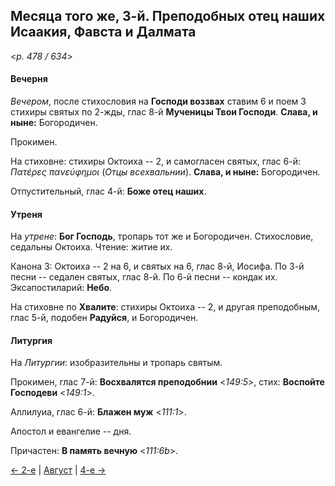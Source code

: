 
## Месяца того же, 3-й. Преподобных отец наших Исаакия, Фавста и Далмата

<*p. 478 / 634*>

#### Вечерня

*Вечером*, после стихословия на **Господи воззвах** ставим 6 и поем 3 стихиры святых по 2-жды, 
глас 8-й **Мученицы Твои Господи**. **Слава, и ныне:** Богородичен.

Прокимен. 

На стиховне: стихиры Октоиха -- 2, и самогласен святых, глас 6-й: *Πατέρες πανεύφημοι* (*Отцы всехвальнии*). 
**Слава, и ныне:** Богородичен.

Отпустительный, глас 4-й: **Боже отец наших**.

#### Утреня

На *утрене*: **Бог Господь**, тропарь тот же и Богородичен.
Стихословие, седальны Октоиха. Чтение: житие их.

Канона 3: Октоиха -- 2 на 6, и святых на 6, глас 8-й, Иосифа. 
По 3-й песни -- седален святых, глас 8-й.
По 6-й песни -- кондак их. 
Эксапостиларий: **Небо**.

На стиховне по **Хвалите**: стихиры Октоиха -- 2, и другая преподобным, глас 5-й, подобен **Радуйся**, 
и Богородичен.

#### Литургия

На *Литургии*: изобразительны и тропарь святым. 

Прокимен, глас 7-й: **Восхвалятся преподобнии** <*149:5*>, стих: **Воспойте Господеви** <*149:1*>. 

Аллилуиа, глас 6-й: **Блажен муж** <*111:1*>. 

Апостол и евангелие -- дня.

Причастен: **В память вечную** <*111:6b*>.

[← 2-е](08_02_EUR.ru.md) | [Август](README.md#3-й) | [4-е →](08_04_EUR.ru.md)
